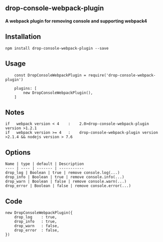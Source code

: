 ## drop-console-webpack-plugin
#### A webpack plugin for removing console and supporting webpack4
## Installation
```
npm install drop-console-webpack-plugin --save
```
## Usage
```
    const DropConsoleWebpackPlugin = require('drop-console-webpack-plugin')

    plugins: [
        new DropConsoleWebpackPlugin(),
    ]
```
## Notes
```
if   webpack version < 4    :    2.0>drop-console-webpack-plugin version >1.2.1    
if   webpack version >= 4   :    drop-console-webpack-plugin version >2.1.4 && nodejs version > 7.6
```
## Options
```
Name | type | default | Description
---- | ---- | ------- | -----------
drop_log | Boolean | true | remove console.log(...)
drop_info | Boolean | true | remove console.info(...)
drop_warn | Boolean | false | remove console.warn(...)
drop_error | Boolean | false | remove console.error(...)
```
## Code
```
new DropConsoleWebpackPlugin({
    drop_log    : true, 
    drop_info   : true,
    drop_warn   : false,
    drop_error  : false,
})
```